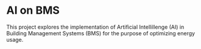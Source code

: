 # AI on BMS
This project explores the implementation of Artificial Intellillenge (AI)
in Building Management Systems (BMS) for the purpose of optimizing energy
usage.

